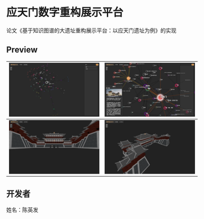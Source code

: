# 应天门数字重构展示平台

论文《基于知识图谱的大遗址重构展示平台：以应天门遗址为例》的实现

## Preview

![](README.assets/graph0.png)  | ![](README.assets/graph1.png)
-----------------------------  | -----------------------------
![](README.assets/model0.png)  | ![](README.assets/model1.png)

## 开发者

姓名：陈英发
